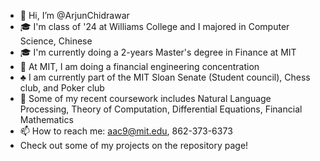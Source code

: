 - 👋 Hi, I’m @ArjunChidrawar
- 🎓 I'm class of '24 at Williams College and I majored in Computer Science, Chinese
- 🎓 I'm currently doing a 2-years Master's degree in Finance at MIT
- 👀 At MIT, I am doing a financial engineering concentration
- ♣️ I am currently part of the MIT Sloan Senate (Student council), Chess club, and Poker club
- 🌱 Some of my recent coursework includes Natural Language Processing, Theory of Computation, Differential Equations, Financial Mathematics
- 📫 How to reach me: aac9@mit.edu, 862-373-6373
- Check out some of my projects on the repository page!

<!---
ArjunChidrawar/ArjunChidrawar is a ✨ special ✨ repository because its `README.md` (this file) appears on your GitHub profile.
You can click the Preview link to take a look at your changes.
--->
